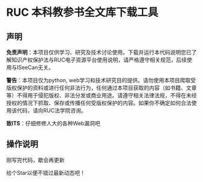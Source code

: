 # RUC 本科教参书全文库下载工具

## 声明

**免责声明**：本项目仅供学习、研究及技术讨论使用。下载并运行本代码说明您已了解知识产权保护法与RUC电子资源平台使用说明，请严格遵守相关规范，后续使用与ISeeCan无关。

**警告**：本项目仅为python, web学习和技术研究目的提供。请勿使用本项目爬取受版权保护的资料或进行任何非法行为，任何通过本项目获取的内容（如书籍、文章等）不得用于侵犯版权、非法分发或商业用途。请遵守相关法律法规，不得在未经授权的情况下抓取、保存或传播任何受版权保护的内容。如果你不确定如何合法使用该代码，请向RUC法学院咨询。

**致ITS**：仔细修修人大的各种Web漏洞吧

## 操作说明

刚写完代码，歇会再更新

给个Star以便不错过最新动态吧！

